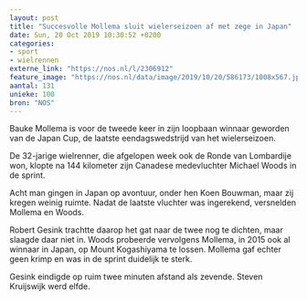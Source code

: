 ```yaml
---
layout: post
title: "Succesvolle Mollema sluit wielerseizoen af met zege in Japan"
date: Sun, 20 Oct 2019 10:30:52 +0200
categories: 
- sport 
- wielrennen 
externe_link: "https://nos.nl/l/2306912"
feature_image: "https://nos.nl/data/image/2019/10/20/586173/1008x567.jpg"
aantal: 131
unieke: 100
bron: "NOS"
---
```


<p>Bauke Mollema is voor de tweede keer in zijn loopbaan winnaar geworden van de Japan Cup, de laatste eendagswedstrijd van het wielerseizoen.</p>
<p>De 32-jarige wielrenner, die afgelopen week ook de Ronde van Lombardije won, klopte na 144 kilometer zijn Canadese medevluchter Michael Woods in de sprint.</p>
<p>Acht man gingen in Japan op avontuur, onder hen Koen Bouwman, maar zij kregen weinig ruimte. Nadat de laatste vluchter was ingerekend, versnelden Mollema en Woods.</p>
<p>Robert Gesink trachtte daarop het gat naar de twee nog te dichten, maar slaagde daar niet in. Woods probeerde vervolgens Mollema, in 2015 ook al winnaar in Japan, op Mount Kogashiyama te lossen. Mollema gaf echter geen krimp en was in de sprint duidelijk te sterk.</p>
<p>Gesink eindigde op ruim twee minuten afstand als zevende. Steven Kruijswijk werd elfde.</p>
